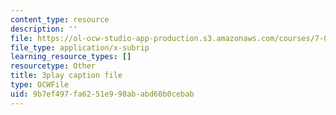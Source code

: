 ```yaml
---
content_type: resource
description: ''
file: https://ol-ocw-studio-app-production.s3.amazonaws.com/courses/7-01sc-fundamentals-of-biology-fall-2011/9b7ef497fa6251e998ababd60b0cebab_sAD1Xr3-rmI.vtt
file_type: application/x-subrip
learning_resource_types: []
resourcetype: Other
title: 3play caption file
type: OCWFile
uid: 9b7ef497-fa62-51e9-98ab-abd60b0cebab
---
```


